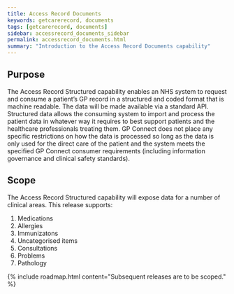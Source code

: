 ```yaml
---
title: Access Record Documents
keywords: getcarerecord, documents
tags: [getcarerecord, documents]
sidebar: accessrecord_documents_sidebar
permalink: accessrecord_documents.html
summary: "Introduction to the Access Record Documents capability"
---
```


## Purpose ##

The Access Record Structured capability enables an NHS system to request and consume a patient’s GP record in a structured and coded format that is machine readable. The data will be made available via a standard API. Structured data allows the consuming system to import and process the patient data in whatever way it requires to best support patients and the healthcare professionals treating them. GP Connect does not place any specific restrictions on how the data is processed so long as the data is only used for the direct care of the patient and the system meets the specified GP Connect consumer requirements (including information governance and clinical safety standards).

## Scope ##

The Access Record Structured capability will expose data for a number of clinical areas. This release supports:

1. Medications
2. Allergies
3. Immunizatons
4. Uncategorised items
5. Consultations
6. Problems
7. Pathology

{% include roadmap.html content="Subsequent releases are to be scoped." %}

